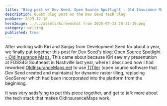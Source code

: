 ```yaml
---
title: "Blog post w/ Dev Seed: Open Source Spotlight - Old Insurance Maps"
description: Guest blog post on the Dev Seed tech blog
pubDate: 2023-12-10
heroImage: ../../assets/Screenshot from 2025-07-13 15-31-19.png
category: writing
published: true
---
```

After working with Kiri and Sanjay from Development Seed for about a year, we finally put together this post for Dev Seed's blog: [Open Source Spotlight - Old Insurance Maps.](https://developmentseed.org/blog/2023-12-01-spotlight-oldinsurancemaps/) This came about because Kiri saw my presentation at FOSS4G Southeast in Nashville last year, where I described how I had reworked [OldInsuranceMaps.net](http://OldInsuranceMaps.net) to use [TiTiler](https://developmentseed.org/titiler/) (open source software that Dev Seed created and maintains) for dynamic raster tiling, replacing GeoServer which had been incorporated into the platform from the beginning.

It was very satisfying to put this piece together, and get to talk more about the tech stack that makes OldInsuranceMaps work.